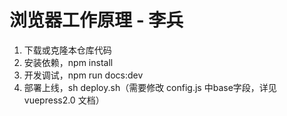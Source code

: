 # 浏览器工作原理 - 李兵
1. 下载或克隆本仓库代码
2. 安装依赖，npm install
3. 开发调试，npm run docs:dev
4. 部署上线，sh deploy.sh（需要修改 config.js 中base字段，详见 vuepress2.0 文档）
